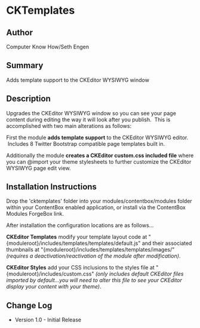 CKTemplates
=================

Author
-----------------
Computer Know How/Seth Engen

Summary
-----------------
Adds template support to the CKEditor WYSIWYG window

Description
-----------------
Upgrades the CKEditor WYSIWYG window so you can see your page content during editing the way it will look after you publish.  This is accomplished with two main alterations as follows:

First the module **adds template support** to the CKEditor WYSIWYG editor.  Includes 8 Twitter Bootstrap compatible page templates built in.

Additionally the module **creates a CKEditor custom.css included file** where you can @import your theme stylesheets to further customize the CKEditor WYSIWYG page edit view.

Installation Instructions
-----------------
Drop the 'cktemplates' folder into your modules/contentbox/modules folder within your ContentBox enabled application, or install via the ContentBox Modules ForgeBox link.

After installation the configuration locations are as follows...

**CKEditor Templates** modify your template layout code at "{moduleroot}/includes/templates/templates/default.js" and their associated thumbnails at "{moduleroot}/includes/templates/templates/images/" *(requires a deactivation/reactivation of the module after modification)*.

**CKEditor Styles** add your CSS inclusions to the styles file at "{moduleroot}/includes/custom.css" *(only includes default CKEditor files imported by default...you will need to alter this file to see your CKEditor display your content with your theme)*.

Change Log
-----------------
* Version 1.0 - Initial Release